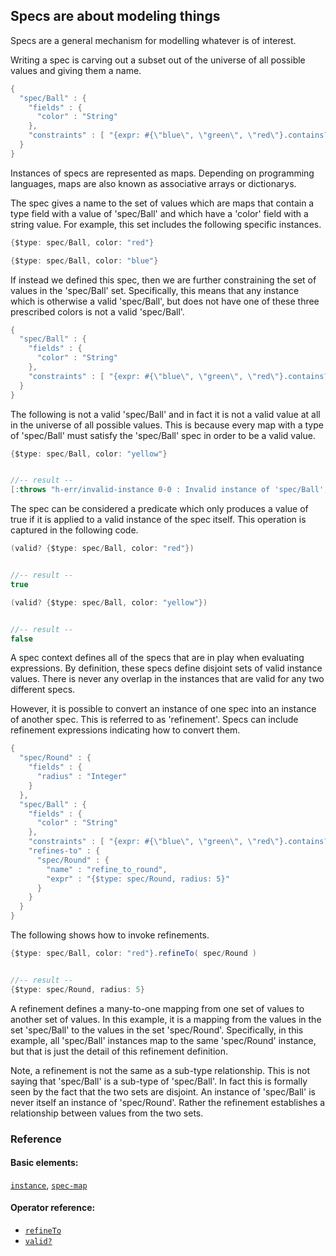 <!---
  This markdown file was generated. Do not edit.
  -->

## Specs are about modeling things

Specs are a general mechanism for modelling whatever is of interest.

Writing a spec is carving out a subset out of the universe of all possible values and giving them a name.

```java
{
  "spec/Ball" : {
    "fields" : {
      "color" : "String"
    },
    "constraints" : [ "{expr: #{\"blue\", \"green\", \"red\"}.contains?(color), name: \"color_constraint\"}" ]
  }
}
```

Instances of specs are represented as maps. Depending on programming languages, maps are also known as associative arrays or dictionarys.

The spec gives a name to the set of values which are maps that contain a type field with a value of 'spec/Ball' and which have a 'color' field with a string value. For example, this set includes the following specific instances.

```java
{$type: spec/Ball, color: "red"}
```

```java
{$type: spec/Ball, color: "blue"}
```

If instead we defined this spec, then we are further constraining the set of values in the 'spec/Ball' set. Specifically, this means that any instance which is otherwise a valid 'spec/Ball', but does not have one of these three prescribed colors is not a valid 'spec/Ball'.

```java
{
  "spec/Ball" : {
    "fields" : {
      "color" : "String"
    },
    "constraints" : [ "{expr: #{\"blue\", \"green\", \"red\"}.contains?(color), name: \"color_constraint\"}" ]
  }
}
```

The following is not a valid 'spec/Ball' and in fact it is not a valid value at all in the universe of all possible values. This is because every map with a type of 'spec/Ball' must satisfy the 'spec/Ball' spec in order to be a valid value.

```java
{$type: spec/Ball, color: "yellow"}


//-- result --
[:throws "h-err/invalid-instance 0-0 : Invalid instance of 'spec/Ball', violates constraints \"spec/Ball/color_constraint\""]
```

The spec can be considered a predicate which only produces a value of true if it is applied to a valid instance of the spec itself. This operation is captured in the following code.

```java
(valid? {$type: spec/Ball, color: "red"})


//-- result --
true
```

```java
(valid? {$type: spec/Ball, color: "yellow"})


//-- result --
false
```

A spec context defines all of the specs that are in play when evaluating expressions. By definition, these specs define disjoint sets of valid instance values. There is never any overlap in the instances that are valid for any two different specs.

However, it is possible to convert an instance of one spec into an instance of another spec. This is referred to as 'refinement'. Specs can include refinement expressions indicating how to convert them.

```java
{
  "spec/Round" : {
    "fields" : {
      "radius" : "Integer"
    }
  },
  "spec/Ball" : {
    "fields" : {
      "color" : "String"
    },
    "constraints" : [ "{expr: #{\"blue\", \"green\", \"red\"}.contains?(color), name: \"color_constraint\"}" ],
    "refines-to" : {
      "spec/Round" : {
        "name" : "refine_to_round",
        "expr" : "{$type: spec/Round, radius: 5}"
      }
    }
  }
}
```

The following shows how to invoke refinements.

```java
{$type: spec/Ball, color: "red"}.refineTo( spec/Round )


//-- result --
{$type: spec/Round, radius: 5}
```

A refinement defines a many-to-one mapping from one set of values to another set of values. In this example, it is a mapping from the values in the set 'spec/Ball' to the values in the set 'spec/Round'. Specifically, in this example, all 'spec/Ball' instances map to the same 'spec/Round' instance, but that is just the detail of this refinement definition.

Note, a refinement is not the same as a sub-type relationship. This is not saying that 'spec/Ball' is a sub-type of 'spec/Ball'. In fact this is formally seen by the fact that the two sets are disjoint. An instance of 'spec/Ball' is never itself an instance of 'spec/Round'. Rather the refinement establishes a relationship between values from the two sets.

### Reference

#### Basic elements:

[`instance`](../halite_basic-syntax-reference-j.md#instance), [`spec-map`](../../halite_spec-syntax-reference.md)

#### Operator reference:

* [`refineTo`](../halite_full-reference-j.md#refineTo)
* [`valid?`](../halite_full-reference-j.md#valid_Q)


